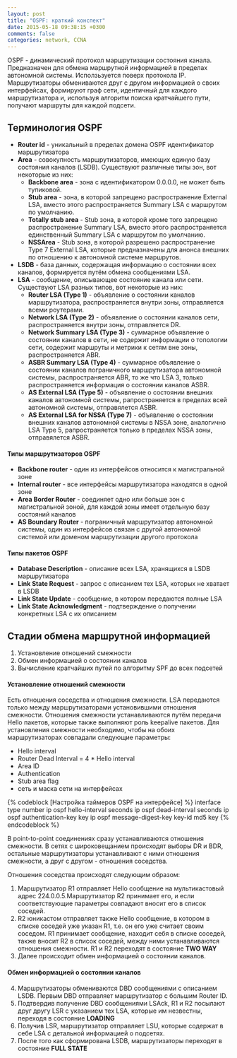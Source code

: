 ```yaml
---
layout: post
title: "OSPF: краткий конспект"
date: 2015-05-18 09:38:15 +0300
comments: false
categories: network, CCNA
---
```


OSPF - динамический протокол маршрутизации состояния канала. Предназначен для обмена маршрутной информацией в пределах автономной системы. Исползьзуется поверх протокола IP. Маршрутизаторы обмениваются друг с другом информацией о своих интерфейсах, формируют граф сети, идентичный для каждого маршрутизатора и, используя алгоритм поиска кратчайшего пути, получают маршруты для каждой подсети.

## Терминология OSPF

- **Router id** - уникальный в пределах домена OSPF идентификатор маршрутизатора
- **Area** - совокупность маршрутизаторов, имеющих единую базу состояния каналов (LSDB). Существуют различные типы зон, вот некоторые из них:
  - **Backbone area** - зона с идентификатором 0.0.0.0, не может быть тупиковой.
  - **Stub area** - зона, в которой запрещено распространение External LSA, вместо этого распространяется Summary LSA с маршрутом по умолчанию.
  - **Totally stub area** - Stub зона, в которой кроме того запрещено распространение Summary LSA, вместо этого распространяется единственный Summary LSA с маршрутом по умолчанию.
  - **NSSArea** - Stub зона, в которой разрешено распространение Type 7 External LSA, которые предназначены для анонса внешних по отношению к автономной системе маршрутов.
- **LSDB** - база данных, содержащая информацию о состоянии всех каналов, формируется путём обмена сообщениями LSA.
- **LSA** - сообщение, описывающее состояние канала или сети. Существуют LSA разных типов, вот некоторые из них:
  - **Router LSA (Type 1)** - объявление о состоянии каналов маршрутизатора, распространяется внутри зоны, отправляется всеми роутерами.
  - **Network LSA (Type 2)** - объявление о состоянии каналов сети, распространяется внутри зоны, отправляется DR.
  - **Network Summary LSA (Type 3)** - суммарное объявление о состоянии каналов в сети, не содержит информации о топологии сети, содержит маршруты и метрики к сетям вне зоны, распространяется ABR.
  - **ASBR Summary LSA (Type 4)** - суммарное объявление о состоянии каналов пограничного маршрутизатора автономной системы, распространяется ABR, то же что LSA 3, только распространяется информация о состоянии каналов ASBR.
  - **AS External LSA (Type 5)** - объявление о состоянии внешних каналов автономной системы, рапространяется в пределах всей автономной системы, отправялется ASBR.
  - **AS External LSA for NSSA (Type 7)** - объявление о состоянии внешних каналов автономной системы в NSSA зоне, аналогично LSA Type 5, рапространяется только в пределах NSSA зоны, отправялется ASBR.

#### Типы маршрутизаторов OSPF

- **Backbone router** - один из интерфейсов относится к магистральной зоне
- **Internal router** - все интерфейсы маршрутизатора находятся в одной зоне
- **Area Border Router** - соединяет одно или больше зон с магистральной зоной, для каждой зоны имеет отдельную базу состояний каналов
- **AS Boundary Router** - пограничный маршрутизатор автономной системы, один из интерфейсов связан с другой автономной системой или доменом маршрутизации другого протокола

#### Типы пакетов OSPF

- **Database Description** - описание всех LSA, хранящихся в LSDB маршрутизатора
- **Link State Request** - запрос с описанием тех LSA, которых не хватает в LSDB
- **Link State Update** - сообщение, в котором передаются полные LSA
- **Link State Acknowledgment** - подтверждение о получении конкретных LSA с их описанием

## Стадии обмена маршрутной информацией

1. Установление отношений смежности
2. Обмен информацией о состоянии каналов
3. Вычисление кратчайших путей по алгоритму SPF до всех подсетей

#### Установление отношений смежности
Есть отношения соседства и отношения смежности. LSA передаются только между маршрутизаторами установившими отношения смежности. Отношения смежности устанавливаются путём передачи Hello пакетов, которые также выполняют роль keepalive пакетов. Для установления смежности необходимо, чтобы на обоих маршрутизаторах совпадали следующие параметры:

- Hello interval
- Router Dead Interval = 4 * Hello interval
- Area ID
- Authentication
- Stub area flag
- сеть и маска сети на интерфейсах

{% codeblock [Настройка таймеров OSPF на интерфейсе] %}
interface type number
ip ospf hello-interval seconds
ip ospf dead-interval seconds
ip ospf authentication-key key
ip ospf message-digest-key key-id md5 key
{% endcodeblock %}

В point-to-point соединениях сразу устанавливаются отношения смежности. В сетях с широковещанием происходят выборы DR и BDR, остальные маршрутизаторы устанавливают с ними отношения смежности, а друг с другом - отношения соседства.

Отношения соседства происходят следующим образом:

1. Маршрутизатор R1 отправляет Hello сообщение на мультикастовый адрес 224.0.0.5.Маршрутизатор R2 принимает его, и если соответствующие параметры совпадают вносит его в список соседей.
2. R2 юникастом отправляет также Hello сообщение, в котором в списке соседей уже указан R1, т.е. он его уже считает своим соседом.
   R1 принимает сообщение, находит себя в списке соседей, также вносит R2 в список соседей, между ними устанавливаются отношения смежности. R1 и R2 переходят в состояние **TWO WAY**
3. Далее происходит обмен информацией о состоянии каналов.

#### Обмен информацией о состоянии каналов

4. Маршрутизаторы обмениваются DBD сообщениями с описанием LSDB. Первым DBD отправляет маршрутизатор с большим Router ID.
5. Подтвердив получение DBD сообщениями LSAck, R1 и R2 посылают друг другу LSR с указанием тех LSA, которые им незвестны, переходя в состояние **LOADING**
6. Получив LSR, маршрутизатор отправляет LSU, которые содержат в себе LSA с детальной информацией о подсетях.
7. После того как сформирована LSDB, маршрутизаторы переходят в состояние **FULL STATE**
